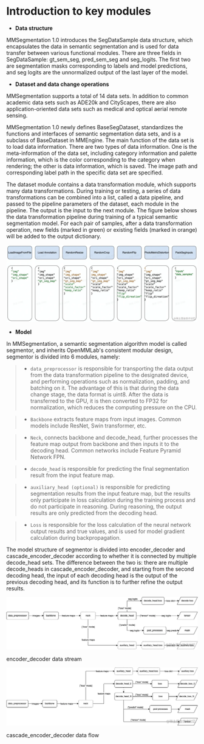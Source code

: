 # Introduction to key modules

- **Data structure**

MMSegmentation 1.0 introduces the SegDataSample data structure, which encapsulates the data in semantic segmentation and is used for data transfer between various functional modules. There are three fields in SegDataSample: gt_sem_seg, pred_sem_seg and seg_logits. The first two are segmentation masks corresponding to labels and model predictions, and seg logits are the unnormalized output of the last layer of the model.

- **Dataset and data change operations**

MMSegmentation supports a total of 14 data sets. In addition to common academic data sets such as ADE20k and CityScapes, there are also application-oriented data sets such as medical and optical aerial remote sensing.

MMSegmentation 1.0 newly defines BaseSegDataset, standardizes the functions and interfaces of semantic segmentation data sets, and is a subclass of BaseDataset in MMEngine. The main function of the data set is to load data information. There are two types of data information. One is the meta-information of the data set, including category information and palette information, which is the color corresponding to the category when rendering; the other is data information, which is saved. The image path and corresponding label path in the specific data set are specified.

The dataset module contains a data transformation module, which supports many data transformations. During training or testing, a series of data transformations can be combined into a list, called a data pipeline, and passed to the pipeline parameters of the dataset, each module in the pipeline. The output is the input to the next module.
The figure below shows the data transformation pipeline during training of a typical semantic segmentation model. For each pair of samples, after a data transformation operation, new fields (marked in green) or existing fields (marked in orange) will be added to the output dictionary.

![data_trans](figures/data_transformation_pipeline.awebp)

- **Model**

In MMSegmentation, a semantic segmentation algorithm model is called segmentor, and inherits OpenMMLab's consistent modular design, segmentor is divided into 6 modules, namely:

> - `data_preprocessor` is responsible for transporting the data output from the data transformation pipeline to the designated device, and performing operations such as normalization, padding, and batching on it. The advantage of this is that during the data change stage, the data format is uint8. After the data is transferred to the GPU, it is then converted to FP32 for normalization, which reduces the computing pressure on the CPU.

> - `Backbone` extracts feature maps from input images. Common models include ResNet, Swin transformer, etc.

> - `Neck`, connects backbone and decode_head, further processes the feature map output from backbone and then inputs it to the decoding head. Common networks include Feature Pyramid Network FPN.

> - `decode_head` is responsible for predicting the final segmentation result from the input feature map.

> - `auxiliary_head (optional)` is responsible for predicting segmentation results from the input feature map, but the results only participate in loss calculation during the training process and do not participate in reasoning. During reasoning, the output results are only predicted from the decoding head.

> - `Loss` is responsible for the loss calculation of the neural network output results and true values, and is used for model gradient calculation during backpropagation.

The model structure of segmentor is divided into encoder_decoder and cascade_encoder_decoder according to whether it is connected by multiple decode_head sets. The difference between the two is: there are multiple decode_heads in cascade_encoder_decoder, and starting from the second decoding head, the input of each decoding head is the output of the previous decoding head, and its function is to further refine the output results.

<p align="center">
  <img src="figures/encoder_decoder_data_stream.awebp" />
</p>
<!-- ![encoder_decoder](figures/encoder_decoder_data_stream.awebp) -->

encoder_decoder data stream

![cascade_encoder_decoder](figures/cascade_encoder_decoder_data_flow.awebp)

cascade_encoder_decoder data flow
